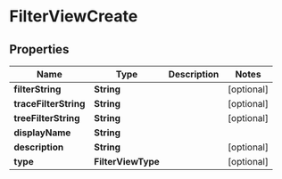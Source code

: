 

# FilterViewCreate


## Properties

| Name | Type | Description | Notes |
|------------ | ------------- | ------------- | -------------|
|**filterString** | **String** |  |  [optional] |
|**traceFilterString** | **String** |  |  [optional] |
|**treeFilterString** | **String** |  |  [optional] |
|**displayName** | **String** |  |  |
|**description** | **String** |  |  [optional] |
|**type** | **FilterViewType** |  |  [optional] |



